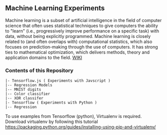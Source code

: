 ## Machine Learning Experiments

Machine learning is a subset of artificial intelligence in the field of computer science that often uses statistical techniques to give computers the ability to "learn" (i.e., progressively improve performance on a specific task) with data, without being explicitly programmed. Machine learning is closely related to (and often overlaps with) computational statistics, which also focuses on prediction-making through the use of computers. It has strong ties to mathematical optimization, which delivers methods, theory and application domains to the field. [WIKI](https://en.wikipedia.org/wiki/Machine_learning)

### Contents of this Repository

    |- Tensorflow.js ( Experiments with Javscript )
    |-- Regression Models
    |-- MNIST digits
    |-- Color classifier
    |-- XOR classifer
    |- Tensorflow ( Experiments with Python )
    |-- Regression

To use examples from Tensorflow (python), Virtualenv is required. Download virtualenv by following this tutorial https://packaging.python.org/guides/installing-using-pip-and-virtualenv/
